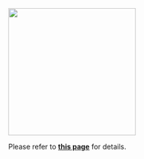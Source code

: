 <img src="https://www.notion.so/image/https%3A%2F%2Fs3-us-west-2.amazonaws.com%2Fsecure.notion-static.com%2F32dcf2b2-0854-4316-9f76-22afc175f9f6%2Flogo-sky-lg.png?id=8fa7cae2-301d-4867-98bd-cf282e17e7b3&table=block&spaceId=e45edf07-3f30-4e2c-8406-49a24bd16ec0&width=2000&userId=1d9c01cc-b075-4f73-a2c0-7ee40dcfafe3&cache=v2" width="256">

Please refer to **[this page]([https://trail-sword-f8d.notion.site/Mouken-a13503f8440d43dbb04627dd9cb6fd23?pvs=4](https://www.notion.so/Mouken-1-0-8fa7cae2301d486798bdcf282e17e7b3?pvs=4)https://www.notion.so/Mouken-1-0-8fa7cae2301d486798bdcf282e17e7b3?pvs=4)** for details.</br>
